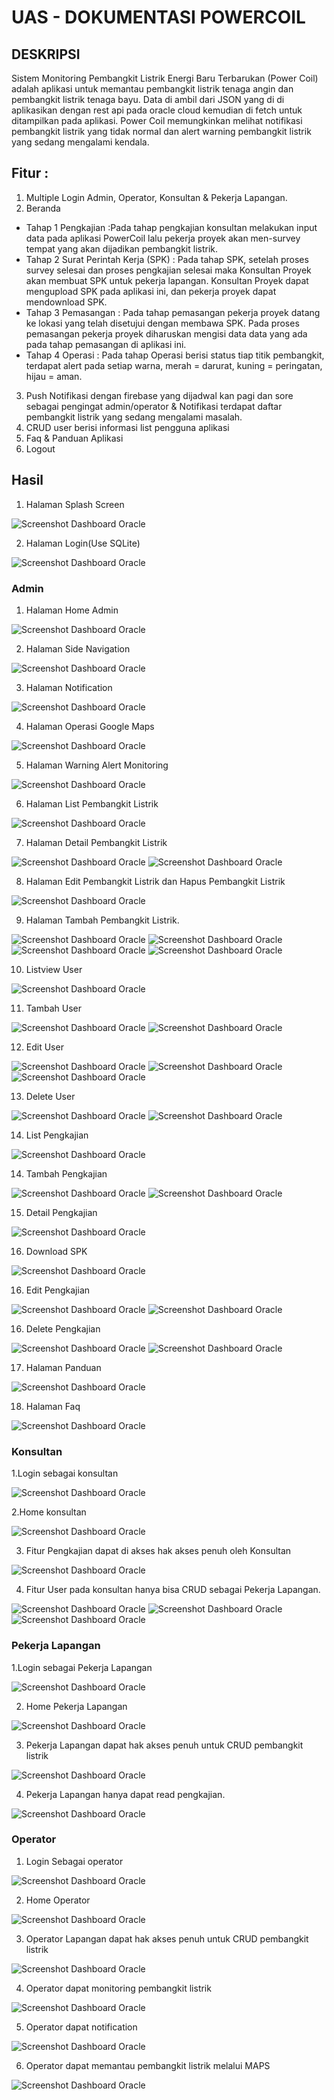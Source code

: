 # UAS - DOKUMENTASI POWERCOIL

## DESKRIPSI

Sistem Monitoring Pembangkit Listrik Energi Baru Terbarukan (Power Coil) adalah  aplikasi untuk memantau pembangkit listrik tenaga angin dan pembangkit listrik tenaga bayu. Data di ambil dari JSON yang di di aplikasikan dengan rest api pada oracle cloud kemudian di fetch untuk ditampilkan pada aplikasi. Power Coil memungkinkan melihat notifikasi pembangkit listrik yang tidak normal dan alert warning pembangkit listrik yang sedang mengalami kendala. 

## Fitur :
1. Multiple Login Admin, Operator, Konsultan & Pekerja Lapangan.
2. Beranda 
- Tahap 1 Pengkajian :Pada tahap pengkajian konsultan melakukan input data pada aplikasi PowerCoil lalu pekerja proyek akan men-survey tempat yang akan dijadikan pembangkit listrik.
- Tahap 2 Surat Perintah Kerja (SPK) :  Pada tahap SPK, setelah proses survey selesai dan proses pengkajian selesai maka Konsultan Proyek akan membuat SPK untuk pekerja lapangan. Konsultan Proyek dapat mengupload SPK pada aplikasi ini, dan pekerja proyek dapat mendownload SPK.
- Tahap 3 Pemasangan : Pada tahap pemasangan pekerja proyek datang ke lokasi yang telah disetujui dengan membawa SPK. Pada proses pemasangan pekerja proyek diharuskan mengisi data data yang ada pada tahap pemasangan di aplikasi ini.
- Tahap 4 Operasi : Pada tahap Operasi berisi status tiap titik pembangkit, terdapat alert pada setiap warna, merah = darurat, kuning = peringatan, hijau = aman.
3. Push Notifikasi dengan firebase yang dijadwal kan pagi dan sore sebagai pengingat admin/operator & Notifikasi terdapat daftar pembangkit listrik yang sedang mengalami masalah.
4. CRUD user berisi informasi list pengguna aplikasi
5. Faq & Panduan Aplikasi
6. Logout



## Hasil 

1. Halaman Splash Screen

![Screenshot Dashboard Oracle](img/Screenshot_1.png)


2. Halaman Login(Use SQLite)

![Screenshot Dashboard Oracle](img/Screenshot_2.png)


### Admin

1. Halaman Home Admin

![Screenshot Dashboard Oracle](img/Screenshot_26.png)


2. Halaman Side Navigation

![Screenshot Dashboard Oracle](img/Screenshot_27.png)


3. Halaman Notification

![Screenshot Dashboard Oracle](img/Screenshot_28.png)


4. Halaman Operasi Google Maps

![Screenshot Dashboard Oracle](img/Screenshot_29.png)


5. Halaman Warning Alert Monitoring

![Screenshot Dashboard Oracle](img/Screenshot_7.png)


6. Halaman List Pembangkit Listrik

![Screenshot Dashboard Oracle](img/Screenshot_30.png)


7. Halaman Detail Pembangkit Listrik

![Screenshot Dashboard Oracle](img/Screenshot_31.png)
![Screenshot Dashboard Oracle](img/Screenshot_32.png)


8. Halaman Edit Pembangkit Listrik dan Hapus Pembangkit Listrik

![Screenshot Dashboard Oracle](img/Screenshot_33.png)


9. Halaman Tambah Pembangkit Listrik.

![Screenshot Dashboard Oracle](img/Screenshot_34.png)
![Screenshot Dashboard Oracle](img/Screenshot_35.png)
![Screenshot Dashboard Oracle](img/Screenshot_36.png)
![Screenshot Dashboard Oracle](img/Screenshot_37.png)


10. Listview User 

![Screenshot Dashboard Oracle](img/Screenshot_38.png)


11. Tambah User

![Screenshot Dashboard Oracle](img/Screenshot_39.png)
![Screenshot Dashboard Oracle](img/Screenshot_40.png)


12. Edit User

![Screenshot Dashboard Oracle](img/Screenshot_41.png)
![Screenshot Dashboard Oracle](img/Screenshot_42.png)
![Screenshot Dashboard Oracle](img/Screenshot_43.png)


13. Delete User

![Screenshot Dashboard Oracle](img/Screenshot_44.png)
![Screenshot Dashboard Oracle](img/Screenshot_45.png)


14. List Pengkajian 

![Screenshot Dashboard Oracle](img/Screenshot_46.png)


14. Tambah Pengkajian 

![Screenshot Dashboard Oracle](img/Screenshot_47.png)
![Screenshot Dashboard Oracle](img/Screenshot_48.png)


15. Detail Pengkajian

![Screenshot Dashboard Oracle](img/Screenshot_49.png)


16. Download SPK

![Screenshot Dashboard Oracle](img/Screenshot_50.png)


16. Edit Pengkajian

![Screenshot Dashboard Oracle](img/Screenshot_51.png)
![Screenshot Dashboard Oracle](img/Screenshot_52.png)


16. Delete Pengkajian

![Screenshot Dashboard Oracle](img/Screenshot_53.png)
![Screenshot Dashboard Oracle](img/Screenshot_54.png)


17. Halaman Panduan

![Screenshot Dashboard Oracle](img/Screenshot_55.png)


18.  Halaman Faq

![Screenshot Dashboard Oracle](img/Screenshot_56.png)

### Konsultan

1.Login sebagai konsultan

![Screenshot Dashboard Oracle](img/Screenshot_57.png)


2.Home konsultan

![Screenshot Dashboard Oracle](img/Screenshot_58.png)


3. Fitur Pengkajian dapat di akses hak akses penuh oleh Konsultan

![Screenshot Dashboard Oracle](img/Screenshot_59.png)


4. Fitur User pada konsultan hanya bisa CRUD sebagai Pekerja Lapangan.

![Screenshot Dashboard Oracle](img/Screenshot_60.png)
![Screenshot Dashboard Oracle](img/Screenshot_61.png)
![Screenshot Dashboard Oracle](img/Screenshot_62.png)


### Pekerja Lapangan


1.Login sebagai Pekerja Lapangan

![Screenshot Dashboard Oracle](img/Screenshot_64.png)


2. Home Pekerja Lapangan

![Screenshot Dashboard Oracle](img/Screenshot_64.png)


3. Pekerja Lapangan dapat hak akses penuh untuk CRUD pembangkit listrik

![Screenshot Dashboard Oracle](img/Screenshot_65.png)


4. Pekerja Lapangan hanya dapat read pengkajian.

![Screenshot Dashboard Oracle](img/Screenshot_66.png)

### Operator

1. Login Sebagai operator

![Screenshot Dashboard Oracle](img/Screenshot_67.png)


2. Home Operator

![Screenshot Dashboard Oracle](img/Screenshot_68.png)


3. Operator Lapangan dapat hak akses penuh untuk CRUD pembangkit listrik

![Screenshot Dashboard Oracle](img/Screenshot_65.png)


4. Operator dapat monitoring pembangkit listrik

![Screenshot Dashboard Oracle](img/Screenshot_69.png)


5. Operator dapat notification

![Screenshot Dashboard Oracle](img/Screenshot_70.png)


6. Operator dapat memantau pembangkit listrik melalui MAPS

![Screenshot Dashboard Oracle](img/Screenshot_71.png)